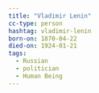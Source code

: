 ```yaml
---
title: "Vladimir Lenin"
cc-type: person
hashtag: vladimir-lenin
born-on: 1870-04-22
died-on: 1924-01-21
tags:
  - Russian
  - politician
  - Human Being
---
```

